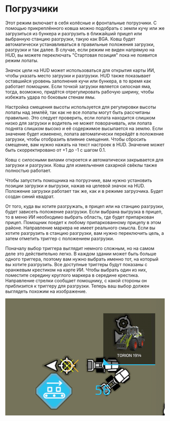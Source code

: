 # Погрузчики


Этот режим включает в себя колёсные и фронтальные погрузчики. 
С помощью прикреплённого ковша можно подобрать с земли кучу или же загрузиться из бункера и 
разгрузить в ближайший прицеп или выбранную станцию разгрузки, такую как BGA.
Ковш будет автоматически устанавливаться в правильные положения загрузки, разгрузки и так далее.
В случае, если режим не виден напрямую на HUD, вы можете переключать "Стартовая позиция" пока не появится режим лопаты.

Значок цели на HUD может использоваться для открытия карты ИИ, чтобы указать место загрузки и разгрузки.
HUD также показывает оставшийся уровень заполнения кучи или бункера, в то время как работает помощник.
Если точкой загрузки является силосная яма, тогда, возможно, придётся отрегулировать рабочую ширину, чтобы избежать удара по боковым стенам ямы.

Настройка смещения высоты используется для регулировки высоты лопаты над землёй, так как не все лопаты могут быть рассчитаны правильно.
Это следует проверить, если лопата находится слишком низко для загрузки и водитель не может поворачивать, или лопата поднята слишком высоко и её содержимое высыпается на землю.
Если значение будет изменено, лопата автоматически перейдёт в положение загрузки, чтобы отобразить влияние смещения.
Чтобы сбросить смещение, вам нужно нажать на текст настроек в HUD. Значение может быть скорректировано от +1 до -1 с шагом 0.1.

Ковш с силосными вилами откроется и автоматически закрывается для загрузки и разгрузки.
Ковш для измельчения сахарной свёклы также полностью работает.



Чтобы запустить помощника на погрузчике, вам нужно установить позиции загрузки и выгрузки, нажав на целевой значок на HUD.
Положение загрузки работает так же, как и в режиме загрузчика. Будет создан синий квадрат.

От того, куда вы хотите разгружать, в прицеп или на станцию разгрузки, будет зависеть положение разгрузки.
Если выбрана выгрузка в прицеп, то в меню ИИ необходимо выбрать область, где будет припаркован прицеп.
Помощник поедет к любому припаркованному прицепу в этом районе. Направление маркера не имеет реального смысла.
Если вы хотите разгрузить в станцию разгрузки, вам нужно переключить цель, а затем отметить триггер с положением разгрузки.



Поначалу выбор триггера выглядит немного сложным, но на самом деле это действительно легко.
В каждом здании может быть больше одного триггера, поэтому вам нужно выбрать именно тот, на который вы хотите разгрузить.
Все доступные триггеры будут показаны с оранжевым крестиком на карте ИИ.
Чтобы выбрать один из них, поместите середину круглого маркера в середине крестика.
Направление стрелки сообщает помощнику, с какой стороны он приблизится к триггеру для разгрузки.
Теперь ваш выбор должен выглядеть похожим на изображение.


![Image](https://raw.githubusercontent.com/Jan2903/CourseplayHelp/refs/heads/main/translation_data/shovelloadertrigger_0_0_830_610.png)

